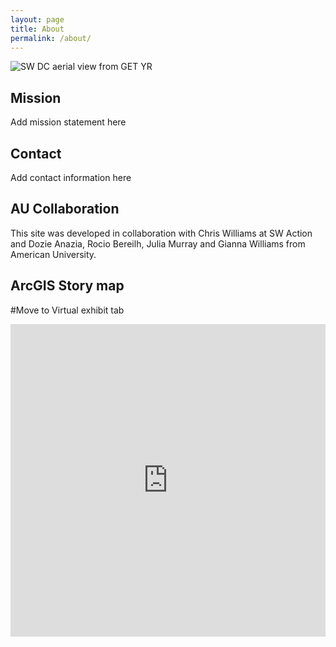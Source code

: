 ```yaml
---
layout: page
title: About
permalink: /about/
--- 
```


![SW DC aerial view from GET YR](/img/Landing_1.jpg)

## Mission
Add mission statement here
## Contact
Add contact information here
## AU Collaboration
This site was developed in collaboration with Chris Williams at SW Action and Dozie Anazia, Rocio Bereilh, Julia Murray and Gianna Williams from American University.
 

## ArcGIS Story map
#Move to Virtual exhibit tab
<style> 
.responsive-wrap iframe{ max-width: 100%;}
</style>


<div class="responsive-wrap">
<iframe src="https://storymaps.arcgis.com/stories/1bfd7f1466184bb09f699f586c1d97ae" width="100%" height="500px" frameborder="0" allowfullscreen allow="geolocation"></iframe>
</div>
